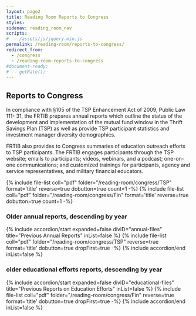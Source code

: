 ```yaml
---
layout: page2
title: Reading Room Reports to Congress
styles:
sidenav: reading_room_nav
scripts:
#  - /assets/js/jquery.min.js
permalink: /reading-room/reports-to-congress/
redirect_from:
  - /congress
  - /reading-room-reports-to-congress
#document-ready:
#  - getRate();
---
```


## Reports to Congress

In compliance with §105 of the TSP Enhancement Act of 2009, Public Law 111- 31, the FRTIB prepares annual reports which outline the status of the development and implementation of the mutual fund window in the Thrift Savings Plan (TSP) as well as provide TSP participant statistics and investment manager diversity demographics.

FRTIB also provides to Congress summaries of education outreach efforts to TSP participants.  The FRTIB engages participants through the TSP website; emails to participants; videos, webinars, and a podcast; one-on-one communications; and customized trainings for participants, agency and service representatives, and military financial educators.

{% include file-list coll="pdf" folder="/reading-room/congress/TSP" format='title' reverse=true dobutton=true count=1 -%}
{% include file-list coll="pdf" folder="/reading-room/congress/Fin" format='title' reverse=true dobutton=true count=1 -%}


<h3 class="usa-sr-only">Older annual reports, descending by year</h3>
<div class="usa-accordion">
{% include accordion/start expanded=false divID="annual-files" title="Previous Annual Reports" inList=false %}
{% include file-list coll="pdf" folder="/reading-room/congress/TSP" reverse=true format='title' dobutton=true dropFirst=true -%}
{% include accordion/end  inList=false %}
</div>

<h3 class="usa-sr-only">older educational efforts reports, descending by year</h3>
<div class="usa-accordion">
{% include accordion/start expanded=false divID="educational-files" title="Previous Reports on Education Efforts" inList=false %}
{% include file-list coll="pdf" folder="/reading-room/congress/Fin" reverse=true format='title' dobutton=true dropFirst=true -%}
{% include accordion/end  inList=false %}
</div>

<!-- CONTENT END -->
